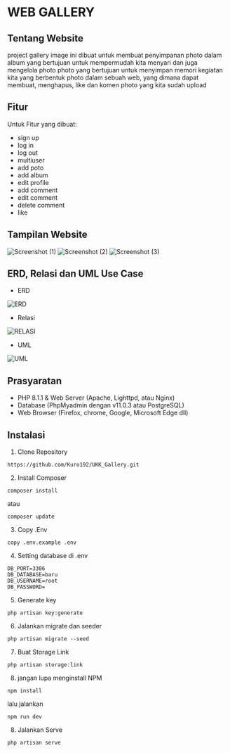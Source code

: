 # WEB GALLERY

## Tentang Website

project gallery image ini dibuat untuk membuat penyimpanan photo dalam album yang bertujuan untuk mempermudah kita menyari dan juga mengelola photo photo yang bertujuan untuk menyimpan memori kegiatan kita yang berbentuk photo dalam sebuah web, yang dimana dapat membuat, menghapus, like dan komen photo yang kita sudah upload

## Fitur

Untuk Fitur yang dibuat:
- sign up
- log in
- log out
- multiuser
- add poto
- add album
- edit profile
- add comment
- edit comment
- delete comment
- like

## Tampilan Website

![Screenshot (1)](https://github.com/dxxaja/v3-main/assets/126997743/4c2921c9-e05c-418f-99c6-f46301fdf695)
![Screenshot (2)](https://github.com/dxxaja/v3-main/assets/126997743/143db1a0-189d-4677-b725-e5651901c34d)
![Screenshot (3)](https://github.com/dxxaja/v3-main/assets/126997743/af3e5870-3377-4faa-81b8-9693c737e147)

## ERD, Relasi dan UML Use Case

- ERD

![ERD](https://github.com/dxxaja/v3-main/assets/126997743/d7d72b31-c857-41a6-8206-f046e24bf04a)


- Relasi

![RELASI](https://github.com/dxxaja/v3-main/assets/126997743/8a0aabda-68ca-4e32-a1a2-bc6114b82e63)

- UML

![UML](https://github.com/dxxaja/v3-main/assets/126997743/43e63125-5fc1-458a-90a8-b76b1840a7f1)

## Prasyaratan

- PHP 8.1.1 & Web Server (Apache, Lighttpd, atau Nginx)
- Database (PhpMyadmin dengan v11.0.3 atau PostgreSQL)
- Web Browser (Firefox, chrome, Google, Microsoft Edge dll)

## Instalasi
1. Clone Repository
```
https://github.com/Kuro192/UKK_Gallery.git
```

2. Install Composer
```
composer install
```
atau
```
composer update
```

3. Copy .Env
```
copy .env.example .env
```

4. Setting database di .env
```
DB_PORT=3306
DB_DATABASE=baru
DB_USERNAME=root
DB_PASSWORD=
```

5. Generate key
```
php artisan key:generate
```

6. Jalankan migrate dan seeder
```
php artisan migrate --seed
```

7. Buat Storage Link
```
php artisan storage:link
```

8. jangan lupa menginstall NPM
```
npm install
```
lalu jalankan
```
npm run dev
```

8. Jalankan Serve
```
php artisan serve
```
